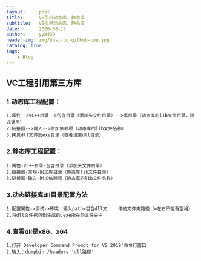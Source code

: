 ```yaml
---
layout:     post
title:      VS引用动态库、静态库
subtitle:   VS引用动态库、静态库
date:       2020-08-15
author:     yym439
header-img: img/post-bg-github-cup.jpg
catalog: true
tags:
    - Blog
---
```


##  VC工程引用第三方库

### 1.动态库工程配置：

```
1.属性-->VC++目录-->包含目录（添加头文件目录）-->库目录（动态库的lib文件目录，隐式调用）
2.链接器-->输入-->附加依赖项（动态库的lib文件名称）
3.拷贝dll文件到exe目录（或者设置dll目录）
```

### 2.静态库工程配置：

```
1.属性-VC++目录-包含目录（添加头文件目录）
2.链接器-常规-附加库目录（静态库lib文件目录）
3.链接器-输入-附加依赖项（静态库的lib文件名称）
```

### 3.动态链接库dll目录配置方法

```
1.配置属性->调试->环境：输入path=包含dll文	件的文件夹路径（=左右不能有空格）
2.将dll文件拷贝到生成的.exe所在的文件夹中
```

### 4.查看dll是x86、x64

```
1.打开'Developer Command Prompt for VS 2019'命令行窗口
2.输入：dumpbin /headers 'dll路径'
```